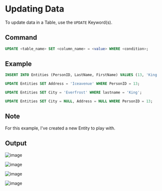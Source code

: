 # Updating Data

To update data in a Table, use the `UPDATE` Keyword(s).

## Command

```sql
UPDATE <table_name> SET <column_name> = <value> WHERE <condition>;
```

## Example

```sql
INSERT INTO Entities (PersonID, LastName, FirstName) VALUES (13, 'King', 'Loberius');

UPDATE Entities SET Address = 'Iceavenue' WHERE PersonID = 13;

UPDATE Entities SET City = 'Everfrost' WHERE lastname = 'King';

UPDATE Entities SET City = NULL, Address = NULL WHERE PersonID = 13;
```

## Note

For this example, I've created a new Entity to play with.

## Output

![image](https://github.com/DrNeonsy/SQL-Note-Collection/assets/118444485/2873206b-7f99-471f-a8e5-e1168923eda2)

![image](https://github.com/DrNeonsy/SQL-Note-Collection/assets/118444485/4466f108-e002-4e4c-8f31-ebe6031dee4a)

![image](https://github.com/DrNeonsy/SQL-Note-Collection/assets/118444485/18ed84f6-02f4-4e9e-a55e-c9ff1226baad)

![image](https://github.com/DrNeonsy/SQL-Note-Collection/assets/118444485/0730ae1e-c56d-4b61-bfd0-778fb085f9db)

